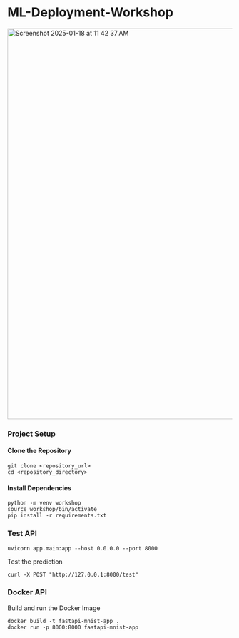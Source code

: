 # ML-Deployment-Workshop

<img width="876" alt="Screenshot 2025-01-18 at 11 42 37 AM" src="https://github.com/user-attachments/assets/35fe787c-e31a-4588-a2b4-88f773eea97e" />

### Project Setup

#### Clone the Repository 

```
git clone <repository_url>
cd <repository_directory>
```
#### Install Dependencies

```
python -m venv workshop
source workshop/bin/activate
pip install -r requirements.txt
```

### Test API

```
uvicorn app.main:app --host 0.0.0.0 --port 8000
```

Test the prediction

```
curl -X POST "http://127.0.0.1:8000/test"
```
### Docker API

Build and run the Docker Image

```
docker build -t fastapi-mnist-app .
docker run -p 8000:8000 fastapi-mnist-app
```
